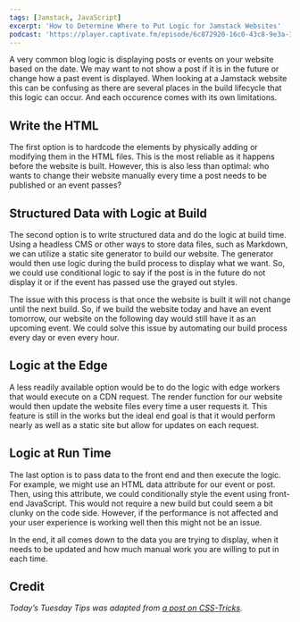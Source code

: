 ```yaml
---
tags: [Jamstack, JavaScript]
excerpt: 'How to Determine Where to Put Logic for Jamstack Websites'
podcast: 'https://player.captivate.fm/episode/6c872920-16c0-43c8-9e3a-1de44361b0dc'
---
```


A very common blog logic is displaying posts or events on your website based on the date. We may want to not show a post if it is in the future or change how a past event is displayed. When looking at a Jamstack website this can be confusing as there are several places in the build lifecycle that this logic can occur. And each occurence comes with its own limitations.

## Write the HTML

The first option is to hardcode the elements by physically adding or modifying them in the HTML files. This is the most reliable as it happens before the website is built. However, this is also less than optimal: who wants to change their website manually every time a post needs to be published or an event passes?

## Structured Data with Logic at Build

The second option is to write structured data and do the logic at build time. Using a headless CMS or other ways to store data files, such as Markdown, we can utilize a static site generator to build our website. The generator would then use logic during the build process to display what we want. So, we could use conditional logic to say if the post is in the future do not display it or if the event has passed use the grayed out styles.

The issue with this process is that once the website is built it will not change until the next build. So, if we build the website today and have an event tomorrow, our website on the following day would still have it as an upcoming event. We could solve this issue by automating our build process every day or even every hour.

## Logic at the Edge

A less readily available option would be to do the logic with edge workers that would execute on a CDN request. The render function for our website would then update the website files every time a user requests it. This feature is still in the works but the ideal end goal is that it would perform nearly as well as a static site but allow for updates on each request.

## Logic at Run Time

The last option is to pass data to the front end and then execute the logic. For example, we might use an HTML data attribute for our event or post. Then, using this attribute, we could conditionally style the event using front-end JavaScript. This would not require a new build but could seem a bit clunky on the code side. However, if the performance is not affected and your user experience is working well then this might not be an issue.

In the end, it all comes down to the data you are trying to display, when it needs to be updated and how much manual work you are willing to put in each time.

## Credit

_Today’s Tuesday Tips was adapted from [a post on CSS-Tricks](https://css-tricks.com/where-does-logic-go-on-jamstack-sites/)._
